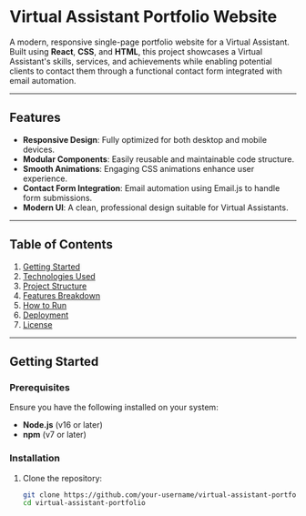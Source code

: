# Virtual Assistant Portfolio Website

A modern, responsive single-page portfolio website for a Virtual Assistant. Built using **React**, **CSS**, and **HTML**, this project showcases a Virtual Assistant's skills, services, and achievements while enabling potential clients to contact them through a functional contact form integrated with email automation.

---

## Features

- **Responsive Design**: Fully optimized for both desktop and mobile devices.
- **Modular Components**: Easily reusable and maintainable code structure.
- **Smooth Animations**: Engaging CSS animations enhance user experience.
- **Contact Form Integration**: Email automation using Email.js to handle form submissions.
- **Modern UI**: A clean, professional design suitable for Virtual Assistants.

---

## Table of Contents

1. [Getting Started](#getting-started)
2. [Technologies Used](#technologies-used)
3. [Project Structure](#project-structure)
4. [Features Breakdown](#features-breakdown)
5. [How to Run](#how-to-run)
6. [Deployment](#deployment)
7. [License](#license)

---

## Getting Started

### Prerequisites

Ensure you have the following installed on your system:

- **Node.js** (v16 or later)
- **npm** (v7 or later)

### Installation

1. Clone the repository:
   ```bash
   git clone https://github.com/your-username/virtual-assistant-portfolio.git
   cd virtual-assistant-portfolio
   ```
